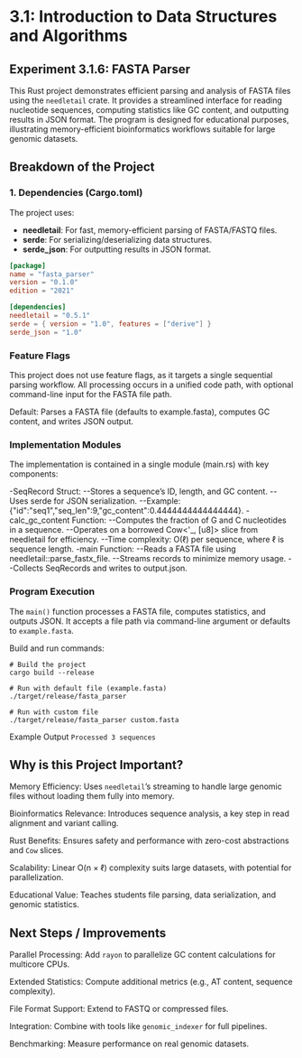 # 3.1: Introduction to Data Structures and Algorithms
## Experiment 3.1.6: FASTA Parser

This Rust project demonstrates efficient parsing and analysis of FASTA files using the `needletail` crate. It provides a streamlined interface for reading nucleotide sequences, computing statistics like GC content, and outputting results in JSON format. The program is designed for educational purposes, illustrating memory-efficient bioinformatics workflows suitable for large genomic datasets.

## Breakdown of the Project

### 1. Dependencies (Cargo.toml)
The project uses:

- **needletail**: For fast, memory-efficient parsing of FASTA/FASTQ files.
- **serde**: For serializing/deserializing data structures.
- **serde_json**: For outputting results in JSON format.

```toml
[package]
name = "fasta_parser"
version = "0.1.0"
edition = "2021"

[dependencies]
needletail = "0.5.1"
serde = { version = "1.0", features = ["derive"] }
serde_json = "1.0"
```
### Feature Flags
This project does not use feature flags, as it targets a single sequential parsing workflow. All processing occurs in a unified code path, with optional command-line input for the FASTA file path.

Default: Parses a FASTA file (defaults to example.fasta), computes GC content, and writes JSON output.
### Implementation Modules
The implementation is contained in a single module (main.rs) with key components:

-SeqRecord Struct:
--Stores a sequence’s ID, length, and GC content.
--Uses serde for JSON serialization.
--Example: {"id":"seq1","seq_len":9,"gc_content":0.4444444444444444}.
-calc_gc_content Function:
--Computes the fraction of G and C nucleotides in a sequence.
--Operates on a borrowed Cow<'_, [u8]> slice from needletail for efficiency.
--Time complexity: O(ℓ) per sequence, where ℓ is sequence length.
-main Function:
--Reads a FASTA file using needletail::parse_fastx_file.
--Streams records to minimize memory usage.
--Collects SeqRecords and writes to output.json.
### Program Execution
The `main()` function processes a FASTA file, computes statistics, and outputs JSON. It accepts a file path via command-line argument or defaults to `example.fasta`.

Build and run commands:
```
# Build the project
cargo build --release

# Run with default file (example.fasta)
./target/release/fasta_parser

# Run with custom file
./target/release/fasta_parser custom.fasta
```
Example Output
`Processed 3 sequences`

## Why is this Project Important?
Memory Efficiency: Uses `needletail`’s streaming to handle large genomic files without loading them fully into memory.

Bioinformatics Relevance: Introduces sequence analysis, a key step in read alignment and variant calling.

Rust Benefits: Ensures safety and performance with zero-cost abstractions and `Cow` slices.

Scalability: Linear O(n × ℓ) complexity suits large datasets, with potential for parallelization.

Educational Value: Teaches students file parsing, data serialization, and genomic statistics.

## Next Steps / Improvements
Parallel Processing: Add `rayon` to parallelize GC content calculations for multicore CPUs.

Extended Statistics: Compute additional metrics (e.g., AT content, sequence complexity).

File Format Support: Extend to FASTQ or compressed files.

Integration: Combine with tools like `genomic_indexer` for full pipelines.

Benchmarking: Measure performance on real genomic datasets.
